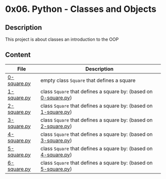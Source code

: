# 0x06. Python - Classes and Objects

## Description

This project is about classes an introduction to the OOP

## Content

| File | Description |
| --- | --- |
| [0-square.py](./0-square.py) | empty class `Square` that defines a square |
| [1-square.py](./1-square.py) | class `Square` that defines a square by: (based on [0-square.py](./0-square.py)) |
| [2-square.py](./2-square.py) | class `Square` that defines a square by: (based on [1-square.py](./1-square.py)) |
| [3-square.py](./3-square.py) | class `Square` that defines a square by: (based on [2-square.py](./2-square.py)) |
| [4-square.py](./4-square.py) | class `Square` that defines a square by: (based on [3-square.py](./3-square.py)) |
| [5-square.py](./5-square.py) | class `Square` that defines a square by: (based on [4-square.py](./4-square.py)) |
| [6-square.py](./6-square.py) | class `Square` that defines a square by: (based on [5-square.py](./5-square.py)) |
